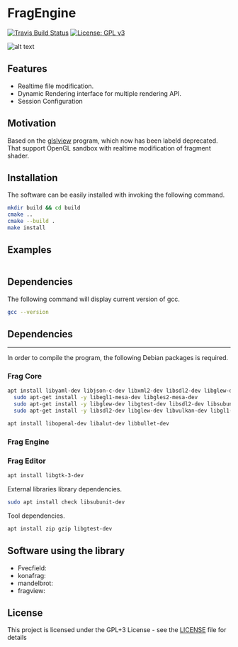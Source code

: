 # FragEngine
[![Travis Build Status](https://travis-ci.org/voldien/fragview.svg?branch=master)](https://travis-ci.org/voldien/fragengine)
[![License: GPL v3](https://img.shields.io/badge/License-GPLv3-blue.svg)](https://www.gnu.org/licenses/gpl-3.0)

![alt text](images/front.png)

## Features
* Realtime file modification.
* Dynamic Rendering interface for multiple rendering API.
* Session Configuration

## Motivation
Based on the [glslview](https://github.com/voldien/glslview) program, which now has been labeld deprecated. That support OpenGL sandbox with realtime
modification of fragment shader.

## Installation
The software can be easily installed with invoking the following command.
```bash
mkdir build && cd build
cmake ..
cmake --build .
make install
```

## Examples

```c

```


## Dependencies ##
 

The following command will display current version of gcc.
```bash
gcc --version
```

##  Dependencies ##
----------------
In order to compile the program, the following Debian packages is required.


### Frag Core ###
```bash
apt install libyaml-dev libjson-c-dev libxml2-dev libsdl2-dev libglew-dev libvulkan-dev libgl1-mesa-dev opencl-headers libzip-dev libfswatch-dev libfreeimage-dev libavcodec-dev libavfilter-dev libavformat-dev  libassimp-dev libfreetype6-dev 
  sudo apt-get install -y libegl1-mesa-dev libgles2-mesa-dev
  sudo apt-get install -y libglew-dev libgtest-dev libsdl2-dev libsubunit-dev
  sudo apt-get install -y libsdl2-dev libglew-dev libvulkan-dev libgl1-mesa-dev opencl-headers libzip-dev libfswatch-dev libfreeimage-dev libfswatch-dev libxml2-dev
```

```bash
apt install libopenal-dev libalut-dev libbullet-dev
```

### Frag Engine ###

### Frag Editor ###
```bash
apt install libgtk-3-dev
```
External libraries library dependencies.
```bash
sudo apt install check libsubunit-dev
```
Tool dependencies.
```bash
apt install zip gzip libgtest-dev 
```

## Software using the library

* Fvecfield: []()
* konafrag: []()
* mandelbrot: []()
* fragview: []()

## License
This project is licensed under the GPL+3 License - see the [LICENSE](LICENSE) file for details
